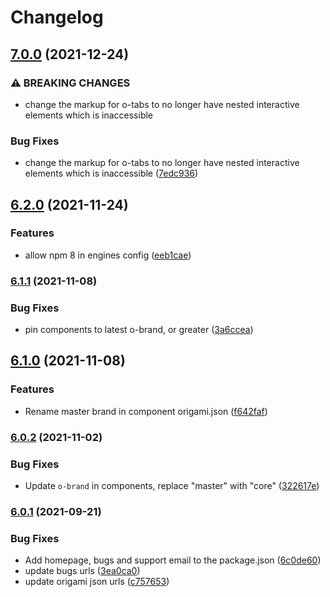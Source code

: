 # Changelog

## [7.0.0](https://www.github.com/Financial-Times/origami/compare/o-tabs-v6.2.0...o-tabs-v7.0.0) (2021-12-24)


### ⚠ BREAKING CHANGES

* change the markup for o-tabs to no longer have nested interactive elements which is inaccessible

### Bug Fixes

* change the markup for o-tabs to no longer have nested interactive elements which is inaccessible ([7edc936](https://www.github.com/Financial-Times/origami/commit/7edc9363cbb8317ca932667a7312dc0400661e6b))

## [6.2.0](https://www.github.com/Financial-Times/origami/compare/o-tabs-v6.1.1...o-tabs-v6.2.0) (2021-11-24)


### Features

* allow npm 8 in engines config ([eeb1cae](https://www.github.com/Financial-Times/origami/commit/eeb1cae6e7f0379e647f2b41240b1f294997d528))

### [6.1.1](https://www.github.com/Financial-Times/origami/compare/o-tabs-v6.1.0...o-tabs-v6.1.1) (2021-11-08)


### Bug Fixes

* pin components to latest o-brand, or greater ([3a6ccea](https://www.github.com/Financial-Times/origami/commit/3a6ccea1e838e4a2003322ca1f855d0b87b26b60))

## [6.1.0](https://www.github.com/Financial-Times/origami/compare/o-tabs-v6.0.2...o-tabs-v6.1.0) (2021-11-08)


### Features

* Rename master brand in component origami.json ([f642faf](https://www.github.com/Financial-Times/origami/commit/f642faf0574d84ea8185b56e6090c8015def27e6))

### [6.0.2](https://www.github.com/Financial-Times/origami/compare/o-tabs-v6.0.1...o-tabs-v6.0.2) (2021-11-02)


### Bug Fixes

* Update `o-brand` in components, replace "master" with "core" ([322617e](https://www.github.com/Financial-Times/origami/commit/322617ea80f30a6825d9c36872e05574b871ea82))

### [6.0.1](https://www.github.com/Financial-Times/origami/compare/o-tabs-v6.0.0...o-tabs-v6.0.1) (2021-09-21)


### Bug Fixes

* Add homepage, bugs and support email to the package.json ([6c0de60](https://www.github.com/Financial-Times/origami/commit/6c0de60ebd6e64c4dd16d000fcc6b79412ce30f4))
* update bugs urls ([3ea0ca0](https://www.github.com/Financial-Times/origami/commit/3ea0ca03bcb6e55142a77387ad0fff5ddf056d44))
* update origami json urls ([c757653](https://www.github.com/Financial-Times/origami/commit/c7576532b5a14f0462d5346dfb63238be025602e))
